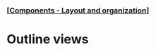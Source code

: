 ### [[Components - Layout and organization](./translated-human-interface-guidelines-markdown/components/layout-and-organization.md)]  
  
# **Outline views**  

